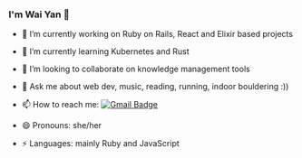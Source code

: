 ### I'm Wai Yan 👋

- 🔭 I’m currently working on Ruby on Rails, React and Elixir based projects

- 🌱 I’m currently learning Kubernetes and Rust

- 👯 I’m looking to collaborate on knowledge management tools

- 💬 Ask me about web dev, music, reading, running, indoor bouldering :))

- 📫 How to reach me: [![Gmail Badge](https://img.shields.io/badge/-Gmail-c14438?style=flat-square&logo=Gmail&logoColor=white&link=mailto:tfca21ajd@relay.firefox.com)](mailto:tfca21ajd@relay.firefox.com)

- 😄 Pronouns: she/her

- ⚡️ Languages: mainly Ruby and JavaScript
